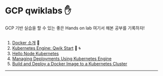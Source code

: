 # GCP qwiklabs :hand:
GCP 기반 실습을 할 수 있는 좋은 Hands on lab 
여기서 해본 공부를 기록하자!

## 
1. [Docker 소개](./introductionToDocker/READM.md) :whale:
2. [Kubernetes Engine: Qwik Start](./Kubernetes-engine-qwik-start) :ship: :cyclone:
3. [Hello Node Kubernetes]()
4. [Managing Deployments Using Kubernetes Engine]()
5. [Build and Deploy a Docker Image to a Kubernetes Cluster]()
   

--- 

